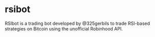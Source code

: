 # rsibot

RSIbot is a trading bot developed by @325gerbils to trade RSI-based strategies on Bitcoin using the unofficial Robinhood API.